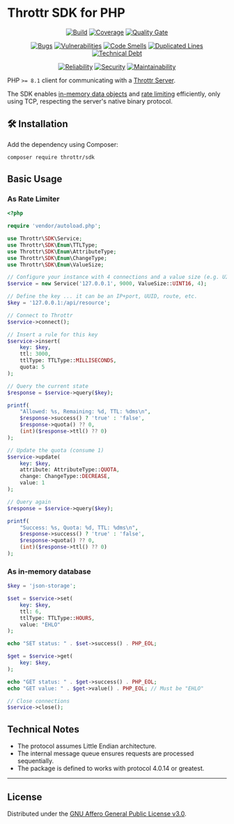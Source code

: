 # Throttr SDK for PHP

<p align="center">
<a href="https://github.com/throttr/php/actions/workflows/build.yml"><img src="https://github.com/throttr/php/actions/workflows/build.yml/badge.svg" alt="Build"></a>
<a href="https://codecov.io/gh/throttr/php"><img src="https://codecov.io/gh/throttr/php/graph/badge.svg?token=5TSHBIYUBI" alt="Coverage"></a>
<a href="https://sonarcloud.io/project/overview?id=throttr_php"><img src="https://sonarcloud.io/api/project_badges/measure?project=throttr_php&metric=alert_status" alt="Quality Gate"></a>
</p>

<p align="center">
<a href="https://sonarcloud.io/project/overview?id=throttr_php"><img src="https://sonarcloud.io/api/project_badges/measure?project=throttr_php&metric=bugs" alt="Bugs"></a>
<a href="https://sonarcloud.io/project/overview?id=throttr_php"><img src="https://sonarcloud.io/api/project_badges/measure?project=throttr_php&metric=vulnerabilities" alt="Vulnerabilities"></a>
<a href="https://sonarcloud.io/project/overview?id=throttr_php"><img src="https://sonarcloud.io/api/project_badges/measure?project=throttr_php&metric=code_smells" alt="Code Smells"></a>
<a href="https://sonarcloud.io/project/overview?id=throttr_php"><img src="https://sonarcloud.io/api/project_badges/measure?project=throttr_php&metric=duplicated_lines_density" alt="Duplicated Lines"></a>
<a href="https://sonarcloud.io/project/overview?id=throttr_php"><img src="https://sonarcloud.io/api/project_badges/measure?project=throttr_php&metric=sqale_index" alt="Technical Debt"></a>
</p>

<p align="center">
<a href="https://sonarcloud.io/project/overview?id=throttr_php"><img src="https://sonarcloud.io/api/project_badges/measure?project=throttr_php&metric=reliability_rating" alt="Reliability"></a>
<a href="https://sonarcloud.io/project/overview?id=throttr_php"><img src="https://sonarcloud.io/api/project_badges/measure?project=throttr_php&metric=security_rating" alt="Security"></a>
<a href="https://sonarcloud.io/project/overview?id=throttr_php"><img src="https://sonarcloud.io/api/project_badges/measure?project=throttr_throttr&metric=sqale_rating" alt="Maintainability"></a>
</p>

PHP `>= 8.1` client for communicating with a [Throttr Server](https://github.com/throttr/throttr).

The SDK enables [in-memory data objects](https://en.wikipedia.org/wiki/In-memory_database) and [rate limiting](https://en.wikipedia.org/wiki/Rate_limiting) efficiently, only using TCP, respecting the server's native binary protocol.

## 🛠️ Installation

Add the dependency using Composer:

```bash
composer require throttr/sdk
```

## Basic Usage

### As Rate Limiter

```php
<?php

require 'vendor/autoload.php';

use Throttr\SDK\Service;
use Throttr\SDK\Enum\TTLType;
use Throttr\SDK\Enum\AttributeType;
use Throttr\SDK\Enum\ChangeType;
use Throttr\SDK\Enum\ValueSize;

// Configure your instance with 4 connections and a value size (e.g. UINT16)
$service = new Service('127.0.0.1', 9000, ValueSize::UINT16, 4);

// Define the key ... it can be an IP+port, UUID, route, etc.
$key = '127.0.0.1:/api/resource';

// Connect to Throttr
$service->connect();

// Insert a rule for this key
$service->insert(
    key: $key,
    ttl: 3000,
    ttlType: TTLType::MILLISECONDS,
    quota: 5
);

// Query the current state
$response = $service->query($key);

printf(
    "Allowed: %s, Remaining: %d, TTL: %dms\n",
    $response->success() ? 'true' : 'false',
    $response->quota() ?? 0,
    (int)($response->ttl() ?? 0)
);

// Update the quota (consume 1)
$service->update(
    key: $key,
    attribute: AttributeType::QUOTA,
    change: ChangeType::DECREASE,
    value: 1
);

// Query again
$response = $service->query($key);

printf(
    "Success: %s, Quota: %d, TTL: %dms\n",
    $response->success() ? 'true' : 'false',
    $response->quota() ?? 0,
    (int)($response->ttl() ?? 0)
);

```

### As in-memory database

```php
$key = 'json-storage';

$set = $service->set(
    key: $key,
    ttl: 6,
    ttlType: TTLType::HOURS,
    value: "EHLO"
);

echo "SET status: " . $set->success() . PHP_EOL;

$get = $service->get(
    key: $key,
);

echo "GET status: " . $get->success() . PHP_EOL;
echo "GET value: " . $get->value() . PHP_EOL; // Must be "EHLO"

// Close connections
$service->close();
```

## Technical Notes

- The protocol assumes Little Endian architecture.
- The internal message queue ensures requests are processed sequentially.
- The package is defined to works with protocol 4.0.14 or greatest.

---

## License

Distributed under the [GNU Affero General Public License v3.0](./LICENSE).
